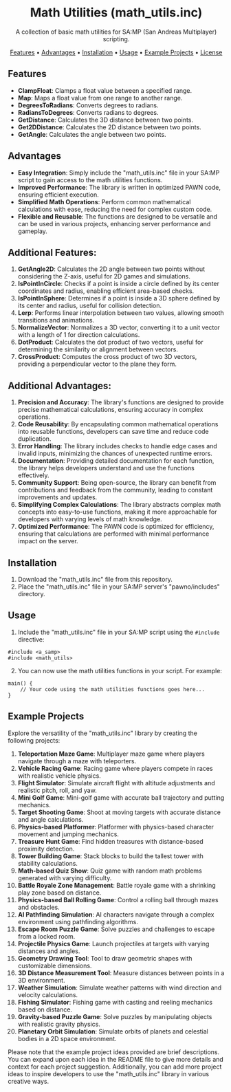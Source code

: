 
<h1 align="center">Math Utilities (math_utils.inc)</h1>

<p align="center">A collection of basic math utilities for SA:MP (San Andreas Multiplayer) scripting.</p>

<div align="center">
    <a href="#features">Features</a> •
    <a href="#advantages">Advantages</a> •
    <a href="#installation">Installation</a> •
    <a href="#usage">Usage</a> •
    <a href="#example-projects">Example Projects</a> •
    <a href="#license">License</a>
</div>

## Features
- **ClampFloat**: Clamps a float value between a specified range.
- **Map**: Maps a float value from one range to another range.
- **DegreesToRadians**: Converts degrees to radians.
- **RadiansToDegrees**: Converts radians to degrees.
- **GetDistance**: Calculates the 3D distance between two points.
- **Get2DDistance**: Calculates the 2D distance between two points.
- **GetAngle**: Calculates the angle between two points.

## Advantages
- **Easy Integration**: Simply include the "math_utils.inc" file in your SA:MP script to gain access to the math utilities functions.
- **Improved Performance**: The library is written in optimized PAWN code, ensuring efficient execution.
- **Simplified Math Operations**: Perform common mathematical calculations with ease, reducing the need for complex custom code.
- **Flexible and Reusable**: The functions are designed to be versatile and can be used in various projects, enhancing server performance and gameplay.

## Additional Features:
1. **GetAngle2D**: Calculates the 2D angle between two points without considering the Z-axis, useful for 2D games and simulations.
2. **IsPointInCircle**: Checks if a point is inside a circle defined by its center coordinates and radius, enabling efficient area-based checks.
3. **IsPointInSphere**: Determines if a point is inside a 3D sphere defined by its center and radius, useful for collision detection.
4. **Lerp**: Performs linear interpolation between two values, allowing smooth transitions and animations.
5. **NormalizeVector**: Normalizes a 3D vector, converting it to a unit vector with a length of 1 for direction calculations.
6. **DotProduct**: Calculates the dot product of two vectors, useful for determining the similarity or alignment between vectors.
7. **CrossProduct**: Computes the cross product of two 3D vectors, providing a perpendicular vector to the plane they form.

## Additional Advantages:
1. **Precision and Accuracy**: The library's functions are designed to provide precise mathematical calculations, ensuring accuracy in complex operations.
2. **Code Reusability**: By encapsulating common mathematical operations into reusable functions, developers can save time and reduce code duplication.
3. **Error Handling**: The library includes checks to handle edge cases and invalid inputs, minimizing the chances of unexpected runtime errors.
4. **Documentation**: Providing detailed documentation for each function, the library helps developers understand and use the functions effectively.
5. **Community Support**: Being open-source, the library can benefit from contributions and feedback from the community, leading to constant improvements and updates.
6. **Simplifying Complex Calculations**: The library abstracts complex math concepts into easy-to-use functions, making it more approachable for developers with varying levels of math knowledge.
7. **Optimized Performance**: The PAWN code is optimized for efficiency, ensuring that calculations are performed with minimal performance impact on the server.

## Installation
1. Download the "math_utils.inc" file from this repository.
2. Place the "math_utils.inc" file in your SA:MP server's "pawno/includes" directory.

## Usage
1. Include the "math_utils.inc" file in your SA:MP script using the `#include` directive:

```pawn
#include <a_samp>
#include <math_utils>
```

2. You can now use the math utilities functions in your script. For example:

```pawn
main() {
    // Your code using the math utilities functions goes here...
}
```

## Example Projects
Explore the versatility of the "math_utils.inc" library by creating the following projects:

1. **Teleportation Maze Game**: Multiplayer maze game where players navigate through a maze with teleporters.
2. **Vehicle Racing Game**: Racing game where players compete in races with realistic vehicle physics.
3. **Flight Simulator**: Simulate aircraft flight with altitude adjustments and realistic pitch, roll, and yaw.
4. **Mini Golf Game**: Mini-golf game with accurate ball trajectory and putting mechanics.
5. **Target Shooting Game**: Shoot at moving targets with accurate distance and angle calculations.
6. **Physics-based Platformer**: Platformer with physics-based character movement and jumping mechanics.
7. **Treasure Hunt Game**: Find hidden treasures with distance-based proximity detection.
8. **Tower Building Game**: Stack blocks to build the tallest tower with stability calculations.
9. **Math-based Quiz Show**: Quiz game with random math problems generated with varying difficulty.
10. **Battle Royale Zone Management**: Battle royale game with a shrinking play zone based on distance.
11. **Physics-based Ball Rolling Game**: Control a rolling ball through mazes and obstacles.
12. **AI Pathfinding Simulation**: AI characters navigate through a complex environment using pathfinding algorithms.
13. **Escape Room Puzzle Game**: Solve puzzles and challenges to escape from a locked room.
14. **Projectile Physics Game**: Launch projectiles at targets with varying distances and angles.
15. **Geometry Drawing Tool**: Tool to draw geometric shapes with customizable dimensions.
16. **3D Distance Measurement Tool**: Measure distances between points in a 3D environment.
17. **Weather Simulation**: Simulate weather patterns with wind direction and velocity calculations.
18. **Fishing Simulator**: Fishing game with casting and reeling mechanics based on distance.
19. **Gravity-based Puzzle Game**: Solve puzzles by manipulating objects with realistic gravity physics.
20. **Planetary Orbit Simulation**: Simulate orbits of planets and celestial bodies in a 2D space environment.


Please note that the example project ideas provided are brief descriptions. You can expand upon each idea in the README file to give more details and context for each project suggestion. Additionally, you can add more project ideas to inspire developers to use the "math_utils.inc" library in various creative ways.
